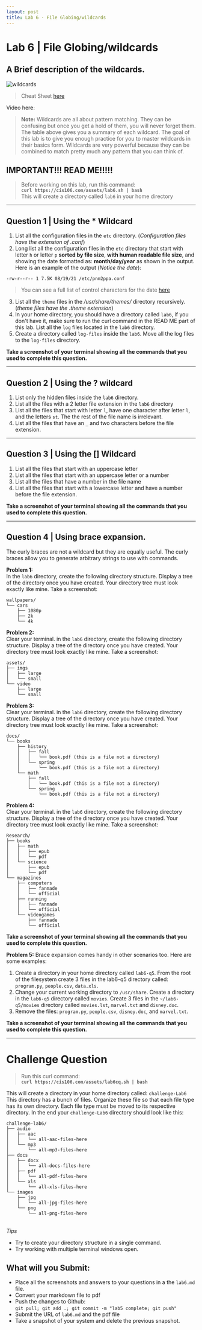 ```yaml
---
layout: post
title: Lab 6 - File Globing/wildcards
---
```


# Lab 6 | File Globing/wildcards



## A Brief description of the wildcards.


![wildcards](/assets/wildcardcheatsheet.png)
> Cheat Sheet [here](https://rapurl.live/zot)


Video here: 

> **Note:** Wildcards are all about pattern matching. They can be confusing but once you get a hold of them, you will never forget them. The table above gives you a summary of each wildcard. The goal of this lab is to give you enough practice for you to master wildcards in their basics form. Wildcards are very powerful because they can be combined to match pretty much any pattern that you can think of. 

## IMPORTANT!!! READ ME!!!!!
> Before working on this lab, run this command: <br>**`curl https://cis106.com/assets/lab6.sh | bash`**<br> This will create a directory called `lab6` in your home directory

<hr>


## Question 1 | Using the * Wildcard

1. List all the configuration files in the `etc` directory. (*Configuration files have the extension of .conf*)
2. Long list all the configuration files in the `etc` directory that start with letter `h` or letter `p` **sorted by file size**, **with human readable file size**, and showing the date formatted as: **month/day/year** as shown in the output. <br> Here is an example of the output (*Notice the date*):
```
-rw-r--r-- 1 7.5K 08/19/21 /etc/pnm2ppa.conf
```
> You can see a full list of control characters for the date [here](https://cis106.com/)

3. List all the `theme` files in the */usr/share/themes/* directory recursively. (*theme files have the .theme extension*)
4. In your home directory, you should have a directory called `lab6`, if you don't have it, make sure to run the curl command in the READ ME part of this lab. List all the `log` files located in the `lab6` directory. 
5. Create a directory called `log-files` inside the `lab6`. Move all the log files to the `log-files` directory.


**Take a screenshot of your terminal showing all the commands that you used to complete this question.**

<hr>

## Question 2 | Using the ? wildcard

1. List only the hidden files inside the `lab6` directory.
2. List all the files with a 2 letter file extension in the `lab6` directory
3. List all the files that start with letter `l`, have one character after letter `l`, and the letters `st`. The the rest of the file name is irrelevant.
4. List all the files that have an `_` and two characters before the file extension. 

<hr>

## Question 3 | Using the [] Wildcard

1. List all the files that start with an uppercase letter
2. List all the files that start with an uppercase letter or a number
3. List all the files that have a number in the file name
4. List all the files that start with a lowercase letter and have a number before the file extension.

**Take a screenshot of your terminal showing all the commands that you used to complete this question.**

<hr>

## Question 4 | Using brace expansion. 
The curly braces are not a wildcard but they are equally useful. The curly braces allow you to generate arbitrary strings to use with commands. 

**Problem 1:**<br>
In the `lab6` directory, create the following directory structure. Display a tree of the directory once you have created. Your directory tree must look exactly like mine. Take a screenshot:
```
wallpapers/
└── cars
    ├── 1080p
    ├── 2k
    └── 4k
```
**Problem 2:**<br>
Clear your terminal. in the `lab6` directory, create the following directory structure. Display a tree of the directory once you have created. Your directory tree must look exactly like mine. Take a screenshot:
```
assets/
├── imgs
│   ├── large
│   └── small
└── video
    ├── large
    └── small
```

**Problem 3:**<br>
Clear your terminal. in the `lab6` directory, create the following directory structure. Display a tree of the directory once you have created. Your directory tree must look exactly like mine. Take a screenshot:
```
docs/
└── books
    ├── history
    │   ├── fall
    │   │   └── book.pdf (this is a file not a directory)
    │   └── spring
    │       └── book.pdf (this is a file not a directory)
    └── math
        ├── fall
        │   └── book.pdf (this is a file not a directory)
        └── spring
            └── book.pdf (this is a file not a directory)
```
**Problem 4:**<br>
Clear your terminal. in the `lab6` directory, create the following directory structure. Display a tree of the directory once you have created. Your directory tree must look exactly like mine. Take a screenshot:
```
Research/
├── books
│   ├── math
│   │   ├── epub
│   │   └── pdf
│   └── science
│       ├── epub
│       └── pdf
└── magazines
    ├── computers
    │   ├── fanmade
    │   └── official
    ├── running
    │   ├── fanmade
    │   └── official
    └── videogames
        ├── fanmade
        └── official
```

**Take a screenshot of your terminal showing all the commands that you used to complete this question.**


**Problem 5:**
Brace expansion comes handy in other scenarios too. Here are some examples:

1. Create a directory in your home directory called `lab6-q5`. From the root of the filesystem create 3 files in the lab6-q5 directory called: `program.py`, `people.csv`, `data.xls`.
2. Change your current working directory to `/usr/share`. Create a directory in the `lab6-q5` directory called `movies`. Create 3 files in the `~/lab6-q5/movies` directory called `movies.lst`, `marvel.txt` and `disney.doc`.
3. Remove the files: `program.py`, `people.csv`, `disney.doc`, and `marvel.txt`.


**Take a screenshot of your terminal showing all the commands that you used to complete this question.**

<hr>

# Challenge Question


> Run this curl command: <br> **`curl https://cis106.com/assets/lab6cq.sh | bash`**



This will create a directory in your home directory called: `challenge-Lab6` This directory has a bunch of files. Organize these file so that each file type has its own directory. Each file type must be moved to its respective directory. In the end your `challenge-Lab6` directory should look like this:


```
challenge-lab6/
├── audio
│   ├── aac
│   │   └── all-aac-files-here
│   └── mp3
│       └── all-mp3-files-here
├── docs
│   ├── docx
│   │   └── all-docs-files-here
│   ├── pdf
│   │   └── all-pdf-files-here
│   └── xls
│       └── all-xls-files-here
└── images
    ├── jpg
    │   └── all-jpg-files-here
    └── png
        └── all-png-files-here
```

<br>*Tips*<br>
* Try to create your directory structure in a single command.
* Try working with multiple terminal windows open.





## What will you Submit:
* Place all the screenshots and answers to your questions in a the `lab6.md` file.
* Convert your markdown file to pdf 
* Push the changes to Github: <br>`git pull; git add .; git commit -m "lab5 complete; git push"`
* Submit the URL of `lab6.md` and the pdf file
* Take a snapshot of your system and delete the previous snapshot.